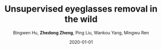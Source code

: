---
title: "Unsupervised eyeglasses removal in the wild"
collection: publications
permalink: /publication/2020-01-01-Unsupervised-eyeglasses-removal-in-the-wild
date: 2020-01-01
venue: 'IEEE Transactions on Cybernetics'
author: 'Bingwen Hu,  <strong>Zhedong Zheng</strong>,  Ping Liu,  Wankou Yang,  Mingwu Ren'
citation: ' Bingwen Hu,  Zhedong Zheng,  Ping Liu,  Wankou Yang,  Mingwu Ren, &quot;Unsupervised eyeglasses removal in the wild.&quot; IEEE Transactions on Cybernetics, 2020.'
---